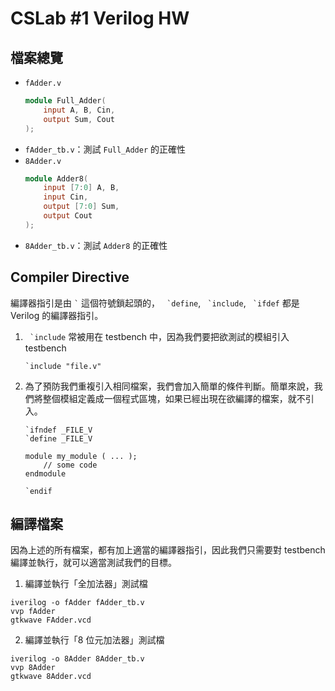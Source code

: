 # CSLab #1 Verilog HW
## 檔案總覽
- `fAdder.v`
    ```verilog
    module Full_Adder(
        input A, B, Cin,
        output Sum, Cout    
    );
    ```
- `fAdder_tb.v`：測試 `Full_Adder` 的正確性
- `8Adder.v`
    ```verilog
    module Adder8(
        input [7:0] A, B,
        input Cin,
        output [7:0] Sum,
        output Cout    
    );
    ```
- `8Adder_tb.v`：測試 `Adder8` 的正確性

## Compiler Directive
編譯器指引是由 `` ` `` 這個符號鎖起頭的， `` `define``, `` `include``, `` `ifdef`` 都是 Verilog 的編譯器指引。

1. `` `include`` 常被用在 testbench 中，因為我們要把欲測試的模組引入 testbench
    ```
    `include "file.v"
    ```
2. 為了預防我們重複引入相同檔案，我們會加入簡單的條件判斷。簡單來說，我們將整個模組定義成一個程式區塊，如果已經出現在欲編譯的檔案，就不引入。
    ```
    `ifndef _FILE_V
    `define _FILE_V
    
    module my_module ( ... );
        // some code
    endmodule

    `endif
    ```

## 編譯檔案
因為上述的所有檔案，都有加上適當的編譯器指引，因此我們只需要對 testbench 編譯並執行，就可以適當測試我們的目標。

1. 編譯並執行「全加法器」測試檔
```
iverilog -o fAdder fAdder_tb.v
vvp fAdder
gtkwave FAdder.vcd
```
2. 編譯並執行「8 位元加法器」測試檔
```
iverilog -o 8Adder 8Adder_tb.v
vvp 8Adder
gtkwave 8Adder.vcd
```